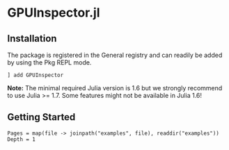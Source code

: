 # GPUInspector.jl

## Installation

The package is registered in the General registry and can readily be added by using the Pkg REPL mode.

```
] add GPUInspector
```

**Note:** The minimal required Julia version is 1.6 but we strongly recommend to use Julia >= 1.7. Some features might not be available in Julia 1.6!

## Getting Started

```@contents
Pages = map(file -> joinpath("examples", file), readdir("examples"))
Depth = 1
```